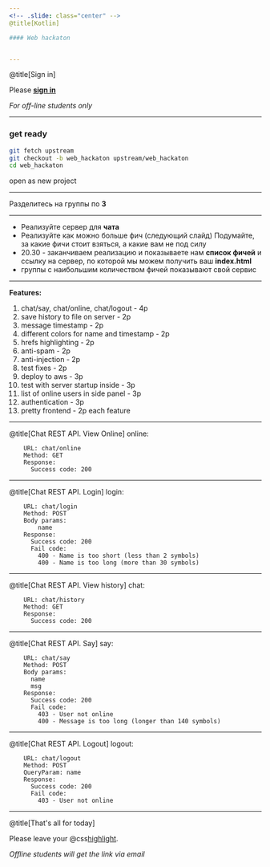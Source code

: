 ```yaml
---
<!-- .slide: class="center" -->
@title[Kotlin]

#### Web hackaton


---
```

@title[Sign in]
<!-- .slide: class="center" -->

Please [**sign in**](https://sphere.mail.ru/)
 
*For off-line students only*

---

### get ready
```bash
git fetch upstream
git checkout -b web_hackaton upstream/web_hackaton
cd web_hackaton
```
open as new project

---

Разделитесь на группы по **3**

---

- Реализуйте сервер для **чата**
- Реализуйте как можно больше фич (следующий слайд)
Подумайте, за какие фичи стоит взяться, а какие вам не под силу
- 20.30 - заканчиваем реализацию и показываете нам **список фичей** и ссылку на сервер, по которой мы можем получить ваш **index.html**
- группы с наибольшим количеством фичей показывают свой сервис

---

**Features:**
1. chat/say, chat/online, chat/logout - 4p
1. save history to file on server - 2p
1. message timestamp - 2p
1. different colors for name and timestamp - 2p
1. hrefs highlighting - 2p
1. anti-spam - 2p
1. anti-injection - 2p
1. test fixes - 2p
1. deploy to aws - 3p
1. test with server startup inside - 3p
1. list of online users in side panel - 3p
1. authentication - 3p
1. pretty frontend - 2p each feature

---

@title[Chat REST API. View Online]
online:
```
    URL: chat/online
    Method: GET
    Response:
      Success code: 200
```

---

@title[Chat REST API. Login]
login:
```
    URL: chat/login
    Method: POST
    Body params:
        name
    Response:
      Success code: 200
      Fail code:
        400 - Name is too short (less than 2 symbols)
        400 - Name is too long (more than 30 symbols)
```
---

@title[Chat REST API. View history]
chat:
```
    URL: chat/history
    Method: GET
    Response:
      Success code: 200
```

---

@title[Chat REST API. Say]
say:
```
    URL: chat/say
    Method: POST
    Body params:
      name
      msg
    Response:
      Success code: 200
      Fail code:
        403 - User not online
        400 - Message is too long (longer than 140 symbols)
```

---


@title[Chat REST API. Logout]
logout:
```
    URL: chat/logout
    Method: POST
    QueryParam: name
    Response:
      Success code: 200
      Fail code:
        403 - User not online
```


---
@title[That's all for today]

Please leave your @css[highlight](feedback).
 
*Offline students will get the link via email*
